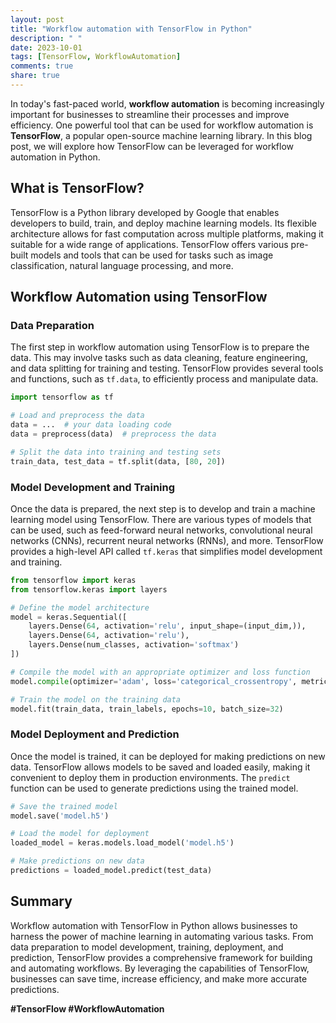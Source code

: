 ```yaml
---
layout: post
title: "Workflow automation with TensorFlow in Python"
description: " "
date: 2023-10-01
tags: [TensorFlow, WorkflowAutomation]
comments: true
share: true
---
```


In today's fast-paced world, **workflow automation** is becoming increasingly important for businesses to streamline their processes and improve efficiency. One powerful tool that can be used for workflow automation is **TensorFlow**, a popular open-source machine learning library. In this blog post, we will explore how TensorFlow can be leveraged for workflow automation in Python.

## What is TensorFlow?

TensorFlow is a Python library developed by Google that enables developers to build, train, and deploy machine learning models. Its flexible architecture allows for fast computation across multiple platforms, making it suitable for a wide range of applications. TensorFlow offers various pre-built models and tools that can be used for tasks such as image classification, natural language processing, and more.

## Workflow Automation using TensorFlow

### Data Preparation

The first step in workflow automation using TensorFlow is to prepare the data. This may involve tasks such as data cleaning, feature engineering, and data splitting for training and testing. TensorFlow provides several tools and functions, such as `tf.data`, to efficiently process and manipulate data.

```python
import tensorflow as tf

# Load and preprocess the data
data = ...  # your data loading code
data = preprocess(data)  # preprocess the data

# Split the data into training and testing sets
train_data, test_data = tf.split(data, [80, 20])
```

### Model Development and Training

Once the data is prepared, the next step is to develop and train a machine learning model using TensorFlow. There are various types of models that can be used, such as feed-forward neural networks, convolutional neural networks (CNNs), recurrent neural networks (RNNs), and more. TensorFlow provides a high-level API called `tf.keras` that simplifies model development and training.

```python
from tensorflow import keras
from tensorflow.keras import layers

# Define the model architecture
model = keras.Sequential([
    layers.Dense(64, activation='relu', input_shape=(input_dim,)),
    layers.Dense(64, activation='relu'),
    layers.Dense(num_classes, activation='softmax')
])

# Compile the model with an appropriate optimizer and loss function
model.compile(optimizer='adam', loss='categorical_crossentropy', metrics=['accuracy'])

# Train the model on the training data
model.fit(train_data, train_labels, epochs=10, batch_size=32)
```

### Model Deployment and Prediction

Once the model is trained, it can be deployed for making predictions on new data. TensorFlow allows models to be saved and loaded easily, making it convenient to deploy them in production environments. The `predict` function can be used to generate predictions using the trained model.

```python
# Save the trained model
model.save('model.h5')

# Load the model for deployment
loaded_model = keras.models.load_model('model.h5')

# Make predictions on new data
predictions = loaded_model.predict(test_data)
```

## Summary

Workflow automation with TensorFlow in Python allows businesses to harness the power of machine learning in automating various tasks. From data preparation to model development, training, deployment, and prediction, TensorFlow provides a comprehensive framework for building and automating workflows. By leveraging the capabilities of TensorFlow, businesses can save time, increase efficiency, and make more accurate predictions.

**#TensorFlow #WorkflowAutomation**